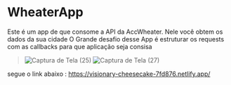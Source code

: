# WheaterApp
Este é um app de que consome a API da AccWheater. Nele você obtem os dados da sua cidade
O Grande desafio desse App é estruturar os requests com as callbacks para que aplicação seja consisa

> ![Captura de Tela (25)](https://user-images.githubusercontent.com/109478455/282244762-3376d2a2-9792-455f-8aea-fb30ae9875a3.png) ![Captura de Tela (27)](https://user-images.githubusercontent.com/109478455/282244766-02452e58-5148-4332-8605-22000487a85a.png)

segue o link abaixo : https://visionary-cheesecake-7fd876.netlify.app/
